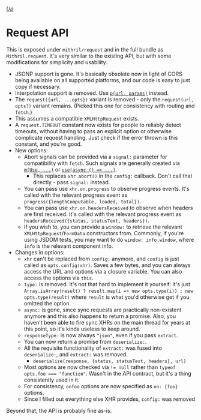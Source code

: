 [*Up*](README.md)

# Request API

This is exposed under `mithril/request` and in the full bundle as `Mithril.request`. It's very similar to the existing API, but with some modifications for simplicity and usability.

- JSONP support is gone. It's basically obsolete now in light of CORS being available on all supported platforms, and our code is easy to just copy if necessary.
- Interpolation support is removed. Use [`p(url, params)`](path.md) instead.
- The `request({url, ...opts})` variant is removed - only the `request(url, opts?)` variant remains. (Picked this one for consistency with routing and `fetch`.)
- This assumes a compatible `XMLHttpRequest` exists.
- A `request.TIMEOUT` constant now exists for people to reliably detect timeouts, without having to pass an explicit option or otherwise complicate request handling. Just check if the error thrown is this constant, and you're good.
- New options:
    - Abort signals can be provided via a `signal:` parameter for compatibility with `fetch`. Such signals are generally created via [`m(Use, ...)`](use.md) or [`use(async () => ...)`](component.md#async-data).
        - This replaces `xhr.abort()` in the `config:` callback. Don't call that directly - pass `signal:` instead.
    - You can pass use `xhr.on.progress` to observe progress events. It's called with the relevant progress event as `progress({lengthComputable, loaded, total})`.
    - You can pass use `xhr.on.headersReceived` to observe when headers are first received. It's called with the relevant progress event as `headersReceived({status, statusText, headers})`.
    - If you wish to, you can provide a `window:` to retrieve the relevant `XMLHttpRequest`/`FormData` constructors from. Commonly, if you're using JSDOM tests, you may want to do `window: info.window`, where `info` is the relevant component info.
- Changes in options:
    - `xhr` can't be replaced from `config:` anymore, and `config` is just called as `opts.config(xhr)`. Saves a few bytes, and you can always access the URL and options via a closure variable. You can also access the options via `this`.
    - `type:` is removed. It's not that hard to implement it yourself: it's just `Array.isArray(result) ? result.map(i => new opts.type(i)) : new opts.type(result)` where `result` is what you'd otherwise get if you omitted the option.
    - `async:` is gone, since sync requests are practically non-existent anymore and this also happens to return a promise. Also, you haven't been able to fire sync XHRs on the main thread for years at this point, so it's kinda useless to keep around.
    - `responseType:` is now always `"json"`, even if you pass `extract`.
    - You can now return a promise from `deserialize:`.
    - All the requisite functionality of `extract:` was fused into `deserialize:`, and `extract:` was removed.
        - `deserialize(response, {status, statusText, headers}, url)`
    - Most options are now checked via `!= null` rather than `typeof opts.foo === "function"`. Wasn't in the API contract, but it's a thing consistently used in it.
    - For consistency, `onfoo` options are now specified as `on: {foo}` options.
    - Since I filled out everything else XHR provides, `config:` was removed

Beyond that, the API is probably fine as-is.
